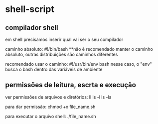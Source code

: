 # shell-script

## compilador shell

em shell precisamos inserir qual vai ser o seu compilador

caminho absoluto:
    #!/bin/bash
**não é recomendado manter o caminho absoluto, outras distribuições são caminhos diferentes

recomendado usar o caminho:
    #!/usr/bin/env bash
nesse caso, o "env" busca o bash dentro das variáveis de ambiente

## permissões de leitura, escrta e execução

ver permissões de arquivos e diretórios:
    ll
    ls -l
    ls -la

para dar permissão:
    chmod +x file_name.sh

para executar o arquivo shell:
    ./file_name.sh

